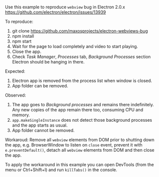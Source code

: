 Use this example to reproduce `webview` bug in Electron 2.0.x https://github.com/electron/electron/issues/13939

To reproduce:
1. git clone https://github.com/maxosprojects/electron-webviews-bug
2. npm install
3. npm start
4. Wait for the page to load completely and video to start playing.
5. Close the app.
6. Check _Task Manager_, _Processes_ tab, _Background Processes_ section
Electron should be hanging in there.

Expected:
1. Electron app is removed from the process list when window is closed.
2. App folder can be removed.

Observed:
1. The app goes to _Background processes_ and remains there indefinitely. Any new copies of the app remain there too, consuming CPU and memory.
2. `app.makeSingleInstance` does not detect those background processes and the app starts as usual.
3. App folder cannot be removed.

Workaroud:
Remove all `webview` elements from DOM prior to shutting down the app, e.g. BrowserWindow to listen on `close` event, prevent it with `e.preventDefault()`, detach all `webview` elements from DOM and then close the app.

To apply the workaround in this example you can open DevTools (from the menu or Ctrl+Shift+I) and run `killTabs()` in the console.
